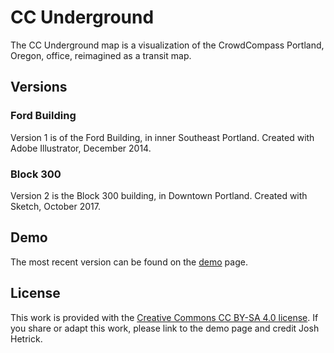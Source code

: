 # CC Underground

The CC Underground map is a visualization of the CrowdCompass Portland, Oregon, office, reimagined as a transit map.

## Versions

### Ford Building

Version 1 is of the Ford Building, in inner Southeast Portland. Created with Adobe Illustrator, December 2014.

### Block 300

Version 2 is the Block 300 building, in Downtown Portland. Created with Sketch, October 2017.

## Demo

The most recent version can be found on the [demo](https://carrythebanner.github.io/cc-underground) page.

## License

This work is provided with the [Creative Commons CC BY-SA 4.0 license](https://creativecommons.org/licenses/by-sa/4.0/). If you share or adapt this work, please link to the demo page and credit Josh Hetrick.
